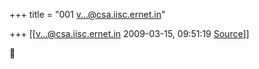+++
title = "001 v...@csa.iisc.ernet.in"

+++
[[v...@csa.iisc.ernet.in	2009-03-15, 09:51:19 [Source](https://groups.google.com/g/bvparishat/c/A5L9wYJ44vM)]]





